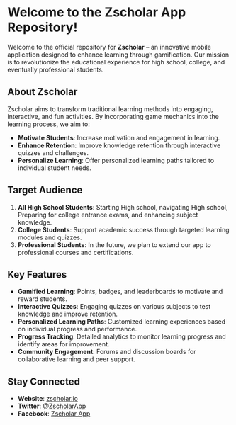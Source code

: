 # Welcome to the Zscholar App Repository!

Welcome to the official repository for **Zscholar** – an innovative mobile application designed to enhance learning through gamification. Our mission is to revolutionize the educational experience for high school, college, and eventually professional students.

## About Zscholar

Zscholar aims to transform traditional learning methods into engaging, interactive, and fun activities. By incorporating game mechanics into the learning process, we aim to:

- **Motivate Students**: Increase motivation and engagement in learning.
- **Enhance Retention**: Improve knowledge retention through interactive quizzes and challenges.
- **Personalize Learning**: Offer personalized learning paths tailored to individual student needs.

## Target Audience

1. **All High School Students**: Starting High school, navigating High school, Preparing for college entrance exams, and enhancing subject knowledge.
2. **College Students**: Support academic success through targeted learning modules and quizzes.
3. **Professional Students**: In the future, we plan to extend our app to professional courses and certifications.

## Key Features

- **Gamified Learning**: Points, badges, and leaderboards to motivate and reward students.
- **Interactive Quizzes**: Engaging quizzes on various subjects to test knowledge and improve retention.
- **Personalized Learning Paths**: Customized learning experiences based on individual progress and performance.
- **Progress Tracking**: Detailed analytics to monitor learning progress and identify areas for improvement.
- **Community Engagement**: Forums and discussion boards for collaborative learning and peer support.


## Stay Connected

- **Website**: [zscholar.io](http://zscholar.io)
- **Twitter**: [@ZscholarApp](https://twitter.com/ZscholarApp)
- **Facebook**: [Zscholar App](https://facebook.com/ZscholarApp)
